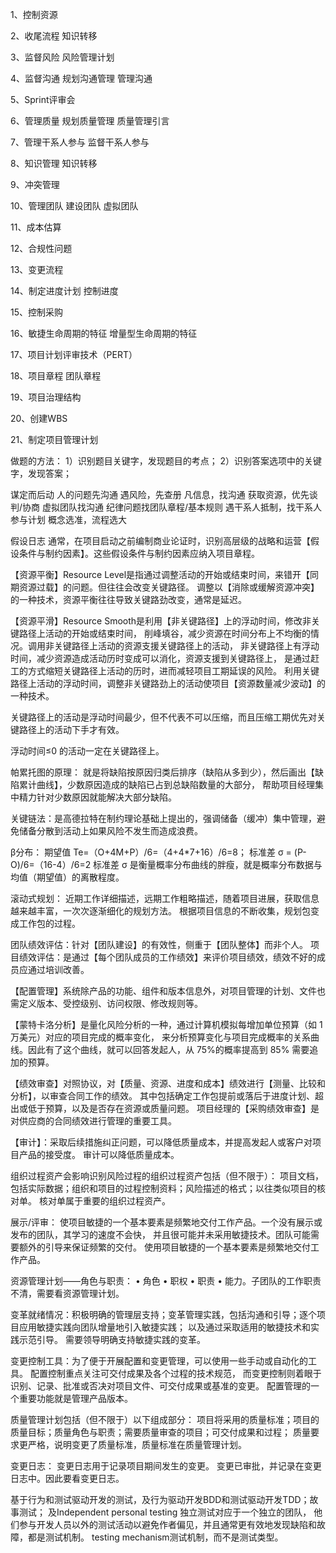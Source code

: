 
1、控制资源

2、收尾流程
知识转移

3、监督风险
风险管理计划

4、监督沟通
规划沟通管理
管理沟通

5、Sprint评审会

6、管理质量
规划质量管理
质量管理引言

7、管理干系人参与
监督干系人参与

8、知识管理
知识转移

9、冲突管理

10、管理团队
建设团队
虚拟团队

11、成本估算

12、合规性问题

13、变更流程

14、制定进度计划
控制进度

15、控制采购

16、敏捷生命周期的特征
增量型生命周期的特征

17、项目计划评审技术（PERT）

18、项目章程
团队章程

19、项目治理结构

20、创建WBS

21、制定项目管理计划


做题的方法：
1）识别题目关键字，发现题目的考点；
2）识别答案选项中的关键字，发现答案；

谋定而后动
人的问题先沟通
遇风险，先查册
凡信息，找沟通
获取资源，优先谈判/协商
虚拟团队找沟通
纪律问题找团队章程/基本规则
遇干系人抵制，找干系人参与计划
概念选准，流程选大


假设日志
通常，在项目启动之前编制商业论证时，识别高层级的战略和运营【假设条件与制约因素】。这些假设条件与制约因素应纳入项目章程。

【资源平衡】Resource Level是指通过调整活动的开始或结束时间，来错开【同期资源过载】的问题。但往往会改变关键路径。
调整以【消除或缓解资源冲突】的一种技术，资源平衡往往导致关键路劲改变，通常是延迟。

【资源平滑】Resource Smooth是利用【非关键路径】上的浮动时间，修改非关键路径上活动的开始或结束时间，
削峰填谷，减少资源在时间分布上不均衡的情况。调用非关键路径上活动的资源支援关键路径上的活动，
非关键路径上有浮动时间，减少资源造成活动历时变成可以消化，资源支援到关键路径上，
是通过赶工的方式缩短关键路径上活动的历时，进而减轻项目工期延误的风险。
利用关键路径上活动的浮动时间，调整非关键路劲上的活动使项目【资源数量减少波动】的一种技术。

关键路径上的活动是浮动时间最少，但不代表不可以压缩，而且压缩工期优先对关键路径上的活动下手才有效。

浮动时间≤0 的活动一定在关键路径上。

帕累托图的原理：
就是将缺陷按原因归类后排序（缺陷从多到少），然后画出【缺陷累计曲线】，少数原因造成的缺陷已占到总缺陷数量的大部分，
帮助项目经理集中精力针对少数原因就能解决大部分缺陷。

关键链法：是高德拉特在制约理论基础上提出的，强调储备（缓冲）集中管理，避免储备分散到活动上如果风险不发生而造成浪费。

β分布：
期望值 Te=（O+4M+P）/6=（4+4*7+16）/6=8；
标准差 σ = (P-O)/6=（16-4）/6=2
标准差 σ 是衡量概率分布曲线的胖瘦，就是概率分布数据与均值（期望值）的离散程度。

滚动式规划：
近期工作详细描述，远期工作粗略描述，随着项目进展，获取信息越来越丰富，一次次逐渐细化的规划方法。
根据项目信息的不断收集，规划包变成工作包的过程。

团队绩效评估：针对【团队建设】的有效性，侧重于【团队整体】而非个人。
项目绩效评估：是通过【每个团队成员的工作绩效】来评价项目绩效，绩效不好的成员应通过培训改善。

【配置管理】系统除产品的功能、组件和版本信息外，对项目管理的计划、文件也需定义版本、受控级别、访问权限、修改规则等。

【蒙特卡洛分析】是量化风险分析的一种，通过计算机模拟每增加单位预算（如 1 万美元）对应的项目完成的概率变化，
来分析预算变化与项目完成概率的关系曲线。因此有了这个曲线，就可以回答发起人，从 75%的概率提高到 85% 需要追加的预算。


【绩效审查】对照协议，对【质量、资源、进度和成本】绩效进行【测量、比较和分析】，以审查合同工作的绩效。
其中包括确定工作包提前或落后于进度计划、超出或低于预算，以及是否存在资源或质量问题。 
项目经理的【采购绩效审查】是对供应商的合同绩效进行管理的重要工具。

【审计】：采取后续措施纠正问题，可以降低质量成本，并提高发起人或客户对项目产品的接受度。 审计可以降低质量成本。

组织过程资产会影响识别风险过程的组织过程资产包括（但不限于）：
项目文档，包括实际数据；组织和项目的过程控制资料；风险描述的格式；以往类似项目的核对单。 
核对单属于重要的组织过程资产。

展示/评审：
使项目敏捷的一个基本要素是频繁地交付工作产品。一个没有展示或发布的团队，其学习的速度不会快，
并且很可能并未采用敏捷技术。团队可能需要额外的引导来保证频繁的交付。 
使用项目敏捷的一个基本要素是频繁地交付工作产品。

资源管理计划——角色与职责： • 角色 • 职权 • 职责 • 能力。子团队的工作职责不清，需要看资源管理计划。

变革就绪情况：积极明确的管理层支持；变革管理实践，包括沟通和引导；逐个项目应用敏捷实践向团队增量地引入敏捷实践；
以及通过采取适用的敏捷技术和实践示范引导。 
需要领导明确支持敏捷实践的变革。


变更控制工具：为了便于开展配置和变更管理，可以使用一些手动或自动化的工具。
配置控制重点关注可交付成果及各个过程的技术规范，
而变更控制则着眼于识别、记录、批准或否决对项目文件、可交付成果或基准的变更。 
配置管理的一个重要功能就是管理产品版本。


质量管理计划包括（但不限于）以下组成部分：
项目将采用的质量标准；项目的质量目标；质量角色与职责；需要质量审查的项目；可交付成果和过程； 
质量要求更严格，说明变更了质量标准，质量标准在质量管理计划。

变更日志： 变更日志用于记录项目期间发生的变更。 变更已审批，并记录在变更日志中。因此要看变更日志。

基于行为和测试驱动开发的测试，及行为驱动开发BDD和测试驱动开发TDD；故事测试；
及Independent personal testing 独立测试对应于一个独立的团队，
他们参与开发人员以外的测试活动以避免作者偏见，并且通常更有效地发现缺陷和故障，都是测试机制。 
testing mechanism测试机制，而不是测试类型。